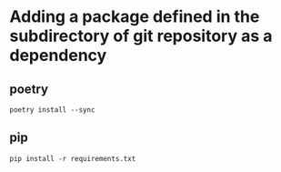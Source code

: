 # Adding a package defined in the subdirectory of git repository as a dependency

## poetry

    poetry install --sync

## pip

    pip install -r requirements.txt
